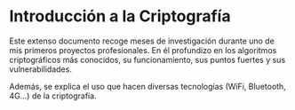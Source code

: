 # Introducción a la Criptografía
Este extenso documento recoge meses de investigación durante uno de mis primeros proyectos profesionales. En él profundizo en los algoritmos criptográficos más conocidos, su funcionamiento, sus puntos fuertes y sus vulnerabilidades.

Además, se explica el uso que hacen diversas tecnologías (WiFi, Bluetooth, 4G...) de la criptografía.
